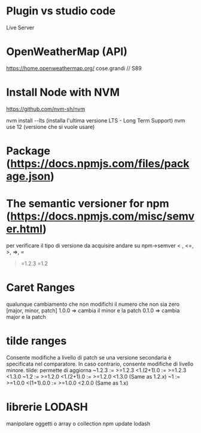 # Plugin vs studio code
Live Server

# OpenWeatherMap (API)
https://home.openweathermap.org/
cose.grandi // S89

# Install Node with NVM
https://github.com/nvm-sh/nvm

nvm install --lts (installa l'ultima versione LTS - Long Term Support)
nvm use 12 (versione che si vuole usare)

# Package (https://docs.npmjs.com/files/package.json)

# The semantic versioner for npm (https://docs.npmjs.com/misc/semver.html)
per verificare il tipo di versione da acquisire andare su npm->semver
< , <=, >, =>, =
>=1.2.3 
>=1.2

# Caret Ranges
qualunque cambiamento che non modifichi il numero che non sia zero [major, minor, patch]
1.0.0 => cambia il minor e la patch
0.1.0 => cambia major e la patch

# tilde ranges 
Consente modifiche a livello di patch se una versione secondaria è specificata nel comparatore. In caso contrario, consente modifiche di livello minore.
tilde: permette di aggiorna 
~1.2.3 := >=1.2.3 <1.(2+1).0 := >=1.2.3 <1.3.0
~1.2 := >=1.2.0 <1.(2+1).0 := >=1.2.0 <1.3.0 (Same as 1.2.x)
~1 := >=1.0.0 <(1+1).0.0 := >=1.0.0 <2.0.0 (Same as 1.x)

# librerie LODASH 
manipolare oggetti o array o collection
npm update lodash
